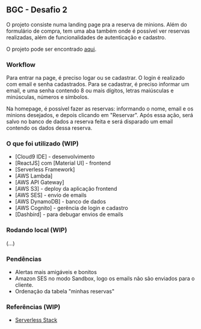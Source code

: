 ## BGC - Desafio 2
O projeto consiste numa landing page pra a reserva de minions. Além do formulário de compra, tem uma aba também onde é possível ver reservas realizadas, além de funcionalidades de autenticação e cadastro.

O projeto pode ser encontrado [aqui](http://react-minion-app.s3-website-us-east-1.amazonaws.com/).

### Workflow
Para entrar na page, é preciso logar ou se cadastrar. O login é realizado com email e senha cadastrados. 
Para se cadastrar, é preciso informar um email, e uma senha contendo 8 ou mais dígitos, letras maiúsculas e minúsculas, números e símbolos.

Na homepage, é possível fazer as reservas: informando o nome, email e os minions desejados, e depois clicando em "Reservar". Após essa ação, será salvo no banco de dados a reserva feita e será disparado um email contendo os dados dessa reserva.

### O que foi utilizado (WIP)
- [Cloud9 IDE] - desenvolvimento
- [ReactJS] com [Material UI] - frontend
- [Serverless Framework]
- [AWS Lambda]
- [AWS API Gateway] 
- [AWS S3] - deploy da aplicação frontend
- [AWS SES] - envio de emails
- [AWS DynamoDB] - banco de dados
- [AWS Cognito] - gerência de login e cadastro
- [Dashbird] - para debugar envios de emails

### Rodando local (WIP)
(...)

### Pendências
- Alertas mais amigáveis e bonitos
- Amazon SES no modo Sandbox, logo os emails não são enviados para o cliente.
- Ordenação da tabela "minhas reservas"

### Referências (WIP)
- [Serverless Stack](https://serverless-stack.com/)
